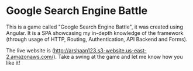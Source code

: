 # Google Search Engine Battle

This is a game called "Google Search Engine Battle", it was created using Angular. It is a SPA showcasing my in-depth knowledge of the framework (through usage of HTTP, Routing, Authentication, API Backend and Forms).

The live website is (http://arshaan123.s3-website.us-east-2.amazonaws.com/). Take a swing at the game and let me know how you like it!
